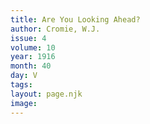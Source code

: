 ```yaml
---
title: Are You Looking Ahead?
author: Cromie, W.J.
issue: 4
volume: 10
year: 1916
month: 40
day: V
tags:
layout: page.njk
image:
---
```


